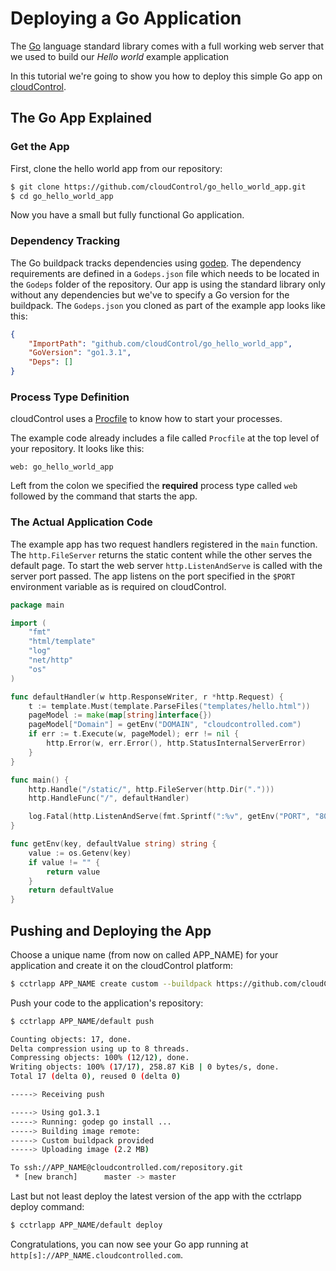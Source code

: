 # Deploying a Go Application
The [Go] language standard library comes with a full working web server that we used to build our *Hello world* example application 

In this tutorial we're going to show you how to deploy this simple Go app on [cloudControl].

## The Go App Explained

### Get the App
First, clone the hello world app from our repository:

~~~bash
$ git clone https://github.com/cloudControl/go_hello_world_app.git
$ cd go_hello_world_app
~~~

Now you have a small but fully functional Go application.

### Dependency Tracking

The Go buildpack tracks dependencies using [godep]. The dependency requirements are defined in a 
`Godeps.json` file which needs to be located in the `Godeps` folder of the repository.
Our app is using the standard library only without any dependencies but we've to specify a Go version for the buildpack.
The `Godeps.json` you cloned as part of the example app looks like this:

~~~ json
{
	"ImportPath": "github.com/cloudControl/go_hello_world_app",
	"GoVersion": "go1.3.1",
	"Deps": []
}
~~~

### Process Type Definition

cloudControl uses a [Procfile] to know how to start your processes.

The example code already includes a file called `Procfile` at the top level of your repository. It looks like this:
~~~
web: go_hello_world_app
~~~

Left from the colon we specified the **required** process type called `web` followed by the command that starts the app.

### The Actual Application Code

The example app has two request handlers registered in the `main` function. The `http.FileServer` returns the static content while the other serves the default page. To start the web server `http.ListenAndServe` is called with the server port passed. The app listens on the port specified in the `$PORT` environment variable as is required on cloudControl.


~~~go
package main

import (
	"fmt"
	"html/template"
	"log"
	"net/http"
	"os"
)

func defaultHandler(w http.ResponseWriter, r *http.Request) {
	t := template.Must(template.ParseFiles("templates/hello.html"))
	pageModel := make(map[string]interface{})
	pageModel["Domain"] = getEnv("DOMAIN", "cloudcontrolled.com")
	if err := t.Execute(w, pageModel); err != nil {
		http.Error(w, err.Error(), http.StatusInternalServerError)
	}
}

func main() {
	http.Handle("/static/", http.FileServer(http.Dir(".")))
	http.HandleFunc("/", defaultHandler)

	log.Fatal(http.ListenAndServe(fmt.Sprintf(":%v", getEnv("PORT", "8080")), nil))
}

func getEnv(key, defaultValue string) string {
	value := os.Getenv(key)
	if value != "" {
		return value
	}
	return defaultValue
}

~~~

## Pushing and Deploying the App

Choose a unique name (from now on called APP_NAME) for your application and create it on the cloudControl platform:

~~~bash
$ cctrlapp APP_NAME create custom --buildpack https://github.com/cloudControl/buildpack-go
~~~

Push your code to the application's repository:

~~~bash
$ cctrlapp APP_NAME/default push

Counting objects: 17, done.
Delta compression using up to 8 threads.
Compressing objects: 100% (12/12), done.
Writing objects: 100% (17/17), 258.87 KiB | 0 bytes/s, done.
Total 17 (delta 0), reused 0 (delta 0)

-----> Receiving push

-----> Using go1.3.1
-----> Running: godep go install ...
-----> Building image remote: 
-----> Custom buildpack provided
-----> Uploading image (2.2 MB)

To ssh://APP_NAME@cloudcontrolled.com/repository.git
 * [new branch]      master -> master
~~~

Last but not least deploy the latest version of the app with the cctrlapp deploy command:

~~~bash
$ cctrlapp APP_NAME/default deploy
~~~

Congratulations, you can now see your Go app running at `http[s]://APP_NAME.cloudcontrolled.com`.

[Go]: http://golang.org/
[cloudControl]: http://www.cloudcontrol.com
[godep]: https://github.com/tools/godep
[Procfile]: https://www.cloudcontrol.com/dev-center/platform%20documentation#buildpacks-and-the-procfile
